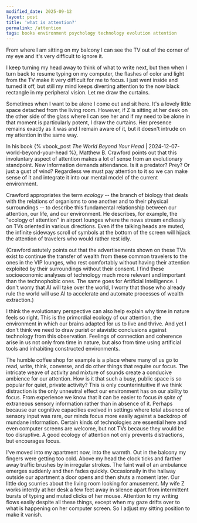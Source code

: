 ```yaml
---
modified_date: 2025-09-12
layout: post
title: 'what is attention?'
permalink: /attention
tags: books environment psychology technology evolution attention
---
```


From where I am sitting on my balcony I can see the TV out of the corner of my eye and it's very difficult to ignore it.
<!--more-->
I keep turning my head away to think of what to write next, but then when I turn back to resume typing on my computer, the flashes of color and light from the TV make it very difficult for me to focus.
I just went inside and turned it off, but still my mind keeps diverting attention to the now black rectangle in my peripheral vision.
Let me draw the curtains.

Sometimes when I want to be alone I come out and sit here.
It's a lovely little space detached from the living room.
However, if Z is sitting at her desk on the other side of the glass where I can see her and if my need to be alone in that moment is particularly potent, I draw the curtains.
Her presence remains exactly as it was and I remain aware of it, but it doesn't intrude on my attention in the same way.

In his book {% vbook_post _The World Beyond Your Head_ | 2024-12-07-world-beyond-your-head %}, Matthew B. Crawford points out that this involuntary aspect of attention makes a lot of sense from an evolutionary standpoint.
New information demands attendance.
Is it a predator?
Prey?
Or just a gust of wind?
Regardless we must pay attention to it so we can make sense of it and integrate it into our mental model of the current environment.

Crawford appropriates the term _ecology_ -- the branch of biology that deals with the relations of organisms to one another and to their physical surroundings -- to describe this fundamental relationship between our attention, our life, and our environment.
He describes, for example, the "ecology of attention" in airport lounges where the news stream endlessly on TVs oriented in various directions.
Even if the talking heads are muted, the infinite sideways scroll of symbols at the bottom of the screen will hijack the attention of travelers who would rather rest idly.

(Crawford astutely points out that the advertisements shown on these TVs exist to continue the transfer of wealth from these common travelers to the ones in the VIP lounges, who rest comfortably without having their attention exploited by their surroundings without their consent.
I find these socioeconomic analyses of technology much more relevant and important than the technophobic ones.
The same goes for Artificial Intelligence.
I don't worry that AI will take over the world, I worry that those who already rule the world will use AI to accelerate and automate processes of wealth extraction.)

I think the evolutionary perspective can also help explain why time in nature feels so right.
This is the primordial ecology of our attention, the environment in which our brains adapted for us to live and thrive.
And yet I don't think we need to draw purist or atavistic conclusions against technology from this observation.
Feelings of connection and coherence arise in us not only from time in nature, but also from time using artificial tools and inhabiting constructed environments.

The humble coffee shop for example is a place where many of us go to read, write, think, converse, and do other things that require our focus.
The intricate weave of activity and mixture of sounds create a conducive ambience for our attention.
How is it that such a busy, public space is so popular for quiet, private activity?
This is only counterintuitive if we think distraction is the only unneutral effect our environment has on our ability to focus.
From experience we know that it can be easier to focus _in spite of_  extraneous sensory information rather than in absence of it.
Perhaps because our cognitive capacities evolved in settings where total absence of sensory input was rare, our minds focus more easily against a backdrop of mundane information.
Certain kinds of technologies are essential here and even computer screens are welcome, but not TVs because they would be too disruptive.
A good ecology of attention not only prevents distractions, but encourages focus.

I've moved into my apartment now, into the warmth.
Out in the balcony my fingers were getting too cold.
Above my head the clock ticks and farther away traffic brushes by in irregular strokes.
The faint wail of an ambulance emerges suddenly and then fades quickly.
Occasionally in the hallway outside our apartment a door opens and then shuts a moment later.
Our little dog scurries about the living room looking for amusement.
My wife Z works intently at her desk a few feet away in silence apart from intermittent bursts of typing and muted clicks of her mouse.
Attention to my writing flows easily despite all these things, except when my gaze drifts over to what is happening on her computer screen.
So I adjust my sitting position to make it vanish.
